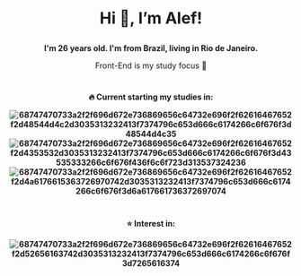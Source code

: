 # **<p align="center">Hi 👋, I’m Alef!</p>**

**<p align="center">I'm 26 years old. I'm from Brazil, living in Rio de Janeiro.</p>**  

<p align="center">Front-End is my study focus 🌟</p>

#
**<p align="center">🔥 Current starting my studies in:</p>**

**<p align="center">![68747470733a2f2f696d672e736869656c64732e696f2f62616467652f2d48544d4c2d3035313232413f7374796c653d666c6174266c6f676f3d48544d4c35](https://user-images.githubusercontent.com/109194445/178646277-f74b4f4d-e0c8-4c2c-8200-c02053cdf9a6.svg)
![68747470733a2f2f696d672e736869656c64732e696f2f62616467652f2d4353532d3035313232413f7374796c653d666c6174266c6f676f3d43535333266c6f676f436f6c6f723d313537324236](https://user-images.githubusercontent.com/109194445/178646293-b6c33946-a34a-4edc-8ff6-276e04ebfbef.svg)
![68747470733a2f2f696d672e736869656c64732e696f2f62616467652f2d4a6176615363726970742d3035313232413f7374796c653d666c6174266c6f676f3d6a617661736372697074](https://user-images.githubusercontent.com/109194445/178646300-07741dcd-7f0c-4ebe-987d-e024c66bfdee.svg)</p>**

#
**<p align="center">⭐ Interest in:</p>**

**<p align="center">![68747470733a2f2f696d672e736869656c64732e696f2f62616467652f2d52656163742d3035313232413f7374796c653d666c6174266c6f676f3d7265616374](https://user-images.githubusercontent.com/109194445/178656752-9851e8bb-ee6f-4832-ac62-84f8a8f0c292.svg)</p>**


<!---
AlefWarchon/AlefWarchon is a ✨ special ✨ repository because its `README.md` (this file) appears on your GitHub profile.
You can click the Preview link to take a look at your changes.
--->
